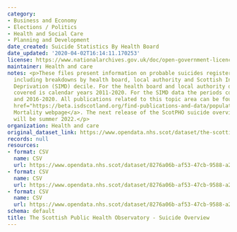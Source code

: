 ```yaml
---
category:
- Business and Economy
- Elections / Politics
- Health and Social Care
- Planning and Development
date_created: Suicide Statistics By Health Board
date_updated: '2020-04-02T16:14:11.170253'
license: https://www.nationalarchives.gov.uk/doc/open-government-licence/version/3/
maintainer: Health and care
notes: <p>These files present information on probable suicides registered in Scotland
  including breakdowns by health board, local authority and Scottish Index of Multiple
  Deprivation (SIMD) decile. For the health board and local authority data the period
  covered is calendar years 2011-2020. For the SIMD data the periods covered are 2006-2010
  and 2016-2020. All publications related to this topic area can be found on the <a
  href="https://beta.isdscotland.org/find-publications-and-data/population-health/mortality/">PHS
  Mortality webpage</a>. The next release of the ScotPHO suicide overview publication
  will be summer 2022.</p>
organization: Health and care
original_dataset_link: https://www.opendata.nhs.scot/dataset/the-scottish-public-health-observatory-suicide-overview
records: null
resources:
- format: CSV
  name: CSV
  url: https://www.opendata.nhs.scot/dataset/8276a06b-af53-47cb-9588-a28aad393220/resource/a6bd971a-077b-4bca-92d8-4476f4903e77/download/scotpho_2020_suicide_hb_overview_v2.csv
- format: CSV
  name: CSV
  url: https://www.opendata.nhs.scot/dataset/8276a06b-af53-47cb-9588-a28aad393220/resource/31595e43-9d5e-4740-8855-f3d839bc1aa0/download/scotpho_2020_suicide_la_overview_v2.csv
- format: CSV
  name: CSV
  url: https://www.opendata.nhs.scot/dataset/8276a06b-af53-47cb-9588-a28aad393220/resource/f4e70964-38c9-44f6-aaba-08e38f8dbb2f/download/scotpho_2020_suicide_simd_overview_v2.csv
schema: default
title: The Scottish Public Health Observatory - Suicide Overview
---
```

